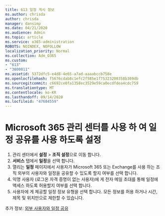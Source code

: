 ```yaml
---
title: 613 일정 게시 정보
ms.author: chrisda
author: chrisda
manager: dansimp
ms.date: 04/21/2020
ms.audience: Admin
ms.topic: article
ms.service: o365-administration
ROBOTS: NOINDEX, NOFOLLOW
localization_priority: Normal
ms.collection: Adm_O365
ms.custom:
- "613"
- "3800011"
ms.assetid: 5372dfc5-e4d8-4e65-a7ad-aaaabccb758e
ms.openlocfilehash: f5676cdab8c1efc2f585e1f75323200358b369db
ms.sourcegitcommit: c6692ce0fa1358ec3529e59ca0ecdfdea4cdc759
ms.translationtype: MT
ms.contentlocale: ko-KR
ms.lasthandoff: 09/14/2020
ms.locfileid: "47684559"
---
```

# <a name="enable-calendar-sharing-using-the-microsoft-365-admin-center"></a>Microsoft 365 관리 센터를 사용 하 여 일정 공유를 사용 하도록 설정

1. 관리 센터에서 **설정**   >   **조직 설정**으로 이동 합니다.
2. **서비스** 탭에서 **일정**을 선택 합니다.
3. 열리는  **일정**  페이지에서 사용자가 Microsoft 365 또는 Exchange를 사용 하는 조직 외부의 사용자와 일정을 공유할 수 있도록 할지 여부를 선택 합니다.
4. 익명 사용자 (로그온 자격 증명이 없는 사용자)에 게 전자 메일 초대를 통해 일정에 액세스 하도록 허용할지 여부를 선택 합니다.
5. 사용자에 게 제공할 일정 정보 유형을 선택 합니다. 모든 정보를 허용 하거나 시간, 제목 및 위치만으로 제한할 수 있습니다.

추가 정보: [외부 사용자와 일정 공유](https://docs.microsoft.com/microsoft-365/admin/manage/share-calendars-with-external-users)
